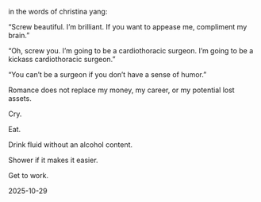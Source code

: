 in the words of christina yang:  

“Screw beautiful. I’m brilliant. If you want to appease me, compliment my brain.”  

“Oh, screw you. I’m going to be a cardiothoracic surgeon. I’m going to be a kickass cardiothoracic surgeon.”  

“You can’t be a surgeon if you don’t have a sense of humor.”  

Romance does not replace my money, my career, or my potential lost assets.  

Cry.  

Eat.  

Drink fluid without an alcohol content.  

Shower if it makes it easier.  

Get to work.  

2025-10-29
